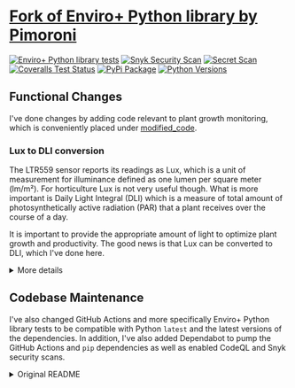 # [Fork of Enviro+ Python library by Pimoroni](https://github.com/pimoroni/enviroplus-python)

[![Enviro+ Python library tests](https://github.com/argtus/enviroplus-python/actions/workflows/test.yml/badge.svg?branch=main)](https://github.com/argtus/enviroplus-python/actions/workflows/test.yml)
[![Snyk Security Scan](https://github.com/argtus/enviroplus-python/actions/workflows/snyk.yml/badge.svg?branch=main)](https://github.com/argtus/enviroplus-python/actions/workflows/snyk.yml)
[![Secret Scan](https://github.com/argtus/enviroplus-python/actions/workflows/github-code-scanning/codeql/badge.svg?branch=main)](https://github.com/argtus/enviroplus-python/actions/workflows/github-code-scanning/codeql)
[![Coveralls Test Status](https://coveralls.io/repos/github/argtus/enviroplus-python/badge.svg?branch=main)](https://coveralls.io/github/argtus/enviroplus-python?branch=main)
[![PyPi Package](https://img.shields.io/pypi/v/enviroplus.svg)](https://pypi.python.org/pypi/enviroplus)
[![Python Versions](https://img.shields.io/pypi/pyversions/enviroplus.svg)](https://pypi.python.org/pypi/enviroplus)

## Functional Changes

I've done changes by adding code relevant to plant growth monitoring, which is conveniently placed under [modified_code](https://github.com/argtus/enviroplus-python/tree/master/modified_code).

### Lux to DLI conversion

The LTR559 sensor reports its readings as Lux, which is a unit of measurement for illuminance defined as one lumen per square meter (lm/m²). For horticulture Lux is not very useful though. What is more important is Daily Light Integral (DLI) which is a measure of total amount of photosynthetically active radiation (PAR) that a plant receives over the course of a day. 

It is important to provide the appropriate amount of light to optimize plant growth and productivity. The good news is that Lux can be converted to DLI, which I've done here.

<details>
  <summary>More details</summary>
  
The Lux measurements take into account the sensitivity of the human eye to different wavelengths of light, as not all are equal to the human eye. Two light sources with the same number of lumens may appear to have different brightness to the human eye if they emit different colors of light. As such it doesn't measure well how the amount of light impacts plant's growth and development.

DLI which does measure the important thing is not usually readily available. It is expressed as the number of moles of photons per square meter per day (mol/m²/d) and is commonly used in horticulture to quantify the amount of light that plants receive. However, the DLI required by a plant can vary depending on the species, growth stage and to make things more tricky different wavelengths play a part, too. As said earlier, Lux can be converted to DLI by making some assumptions and the results gives a ballpark figure that can be used by at least an amateur gardener.

For the PFFD conversion I've assumed that the light used is a commonly available LED strip meant for growing plants. Those have white, blue and red LEDs, which are are more efficient for photosynthesis, and come in anywhere between 10-15W - as said this is going to be a ballpark figure. This kind of a light has a factor 0.025 when doing the Lux conversion.
$$lx * 0.025 = PPFD(μmol/m²/s)$$

Then to PFFD can then be converted to DLI. I've assumed the photoperiod is 16 hours:
$$(PPFD * 60s * 60m * 16h) / 1 000 000 = DLI (mol/m²/d)$$
</details>

## Codebase Maintenance

I've also changed GitHub Actions and more specifically Enviro+ Python library tests to be compatible with Python `latest` and the latest versions of the dependencies. In addition, I've also added Dependabot to pump the GitHub Actions and `pip` dependencies as well as enabled CodeQL and Snyk security scans.

<details>
  <summary>Original README</summary>

# Enviro+

Designed for environmental monitoring, Enviro+ lets you measure air quality (pollutant gases and particulates), temperature, pressure, humidity, light, and noise level. Learn more - https://shop.pimoroni.com/products/enviro-plus

[![Build Status](https://img.shields.io/github/actions/workflow/status/pimoroni/enviroplus-python/test.yml?branch=main)](https://github.com/pimoroni/enviroplus-python/actions/workflows/test.yml)
[![Coverage Status](https://coveralls.io/repos/github/pimoroni/enviroplus-python/badge.svg?branch=main)](https://coveralls.io/github/pimoroni/enviroplus-python?branch=main)
[![PyPi Package](https://img.shields.io/pypi/v/enviroplus.svg)](https://pypi.python.org/pypi/enviroplus)
[![Python Versions](https://img.shields.io/pypi/pyversions/enviroplus.svg)](https://pypi.python.org/pypi/enviroplus)

# Installing

**Note** The code in this repository supports both the Enviro+ and Enviro Mini boards. _The Enviro Mini board does not have the Gas sensor or the breakout for the PM sensor._

![Enviro Plus pHAT](https://raw.githubusercontent.com/pimoroni/enviroplus-python/main/Enviro-Plus-pHAT.jpg)
![Enviro Mini pHAT](https://raw.githubusercontent.com/pimoroni/enviroplus-python/main/Enviro-mini-pHAT.jpg)

:warning: This library now supports Python 3 only, Python 2 is EOL - https://www.python.org/doc/sunset-python-2/

## Install and configure dependencies from GitHub:

- `git clone https://github.com/pimoroni/enviroplus-python`
- `cd enviroplus-python`
- `./install.sh`

**Note** Libraries will be installed in the "pimoroni" virtual environment, you will need to activate it to run examples:

```
source ~/.virtualenvs/pimoroni/bin/activate
```

**Note** Raspbian/Raspberry Pi OS Lite users may first need to install git: `sudo apt install git`

## Or... Install from PyPi and configure manually:

- `python3 -m venv --system-site-packages $HOME/.virtualenvs/pimoroni`
- Run `python3 -m pip install enviroplus`

And install additional dependencies:

```bash
sudo apt install python3-numpy python3-smbus python3-pil python3-setuptools
```

**Note** this will not perform any of the required configuration changes on your Pi, you may additionally need to:

- Enable i2c: `raspi-config nonint do_i2c 0`
- Enable SPI: `raspi-config nonint do_spi 0`

And if you're using a PMS5003 sensor you will need to:

### Bookworm

- Enable serial: `raspi-config nonint do_serial_hw 0`
- Disable serial terminal: `raspi-config nonint do_serial_cons 1`
- Add `dtoverlay=pi3-miniuart-bt` to your `/boot/config.txt`

### Bullseye

- Enable serial: `raspi-config nonint set_config_var enable_uart 1 /boot/config.txt`
- Disable serial terminal: `sudo raspi-config nonint do_serial 1`
- Add `dtoverlay=pi3-miniuart-bt` to your `/boot/config.txt`

## Alternate Software & User Projects

- Enviro Plus Dashboard - https://gitlab.com/dedSyn4ps3/enviroplus-dashboard - A React-based web dashboard for viewing sensor data
- Enviro+ Example Projects - https://gitlab.com/dedSyn4ps3/enviroplus-python-projects - Includes original examples plus code to stream to Adafruit IO (more projects coming soon)
- enviro monitor - https://github.com/roscoe81/enviro-monitor
- mqtt-all - https://github.com/robmarkcole/rpi-enviro-mqtt - now upstream: [see examples/mqtt-all.py](examples/mqtt-all.py)
- enviroplus_exporter - https://github.com/tijmenvandenbrink/enviroplus_exporter - Prometheus exporter (with added support for Luftdaten and InfluxDB Cloud)
- homekit-enviroplus - https://github.com/sighmon/homekit-enviroplus - An Apple HomeKit accessory for the Pimoroni Enviro+
- go-enviroplus - https://github.com/rubiojr/go-enviroplus - Go modules to read Enviro+ sensors
- homebridge-enviroplus - https://github.com/mhawkshaw/homebridge-enviroplus - a Homebridge plugin to add the Enviro+ to HomeKit via Homebridge
- Enviro Plus Web - https://gitlab.com/idotj/enviroplusweb - Simple Flask application serves a web page with the current sensor readings and a graph over a specified time period

## Help & Support

- GPIO Pinout - https://pinout.xyz/pinout/enviro_plus
- Support forums - https://forums.pimoroni.com/c/support
- Discord - https://discord.gg/hr93ByC

</details>
